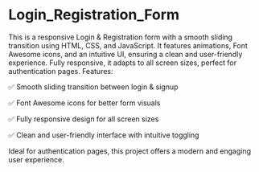 # Login_Registration_Form
This is a responsive Login &amp; Registration form with a smooth sliding transition using HTML, CSS, and JavaScript. It features animations, Font Awesome icons, and an intuitive UI, ensuring a clean and user-friendly experience. Fully responsive, it adapts to all screen sizes, perfect for authentication pages.
Features:

✅ Smooth sliding transition between login & signup

✅ Font Awesome icons for better form visuals

✅ Fully responsive design for all screen sizes

✅ Clean and user-friendly interface with intuitive toggling

Ideal for authentication pages, this project offers a modern and engaging user experience.
